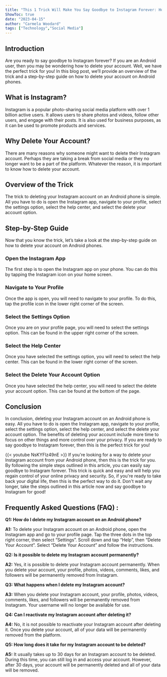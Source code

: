 ```yaml
---
title: "This 1 Trick Will Make You Say Goodbye to Instagram Forever: How to Delete Your Account on Android Phones!"
ShowToc: true 
date: "2023-04-15"
author: "Carmela Woodard" 
tags: ["Technology","Social Media"]
---
```

## Introduction

Are you ready to say goodbye to Instagram forever? If you are an Android user, then you may be wondering how to delete your account. Well, we have the perfect trick for you! In this blog post, we’ll provide an overview of the trick and a step-by-step guide on how to delete your account on Android phones. 

## What is Instagram?

Instagram is a popular photo-sharing social media platform with over 1 billion active users. It allows users to share photos and videos, follow other users, and engage with their posts. It is also used for business purposes, as it can be used to promote products and services. 

## Why Delete Your Account?

There are many reasons why someone might want to delete their Instagram account. Perhaps they are taking a break from social media or they no longer want to be a part of the platform. Whatever the reason, it is important to know how to delete your account. 

## Overview of the Trick

The trick to deleting your Instagram account on an Android phone is simple. All you have to do is open the Instagram app, navigate to your profile, select the settings option, select the help center, and select the delete your account option. 

## Step-by-Step Guide

Now that you know the trick, let’s take a look at the step-by-step guide on how to delete your account on Android phones.

### Open the Instagram App

The first step is to open the Instagram app on your phone. You can do this by tapping the Instagram icon on your home screen. 

### Navigate to Your Profile

Once the app is open, you will need to navigate to your profile. To do this, tap the profile icon in the lower right corner of the screen. 

### Select the Settings Option

Once you are on your profile page, you will need to select the settings option. This can be found in the upper right corner of the screen. 

### Select the Help Center

Once you have selected the settings option, you will need to select the help center. This can be found in the lower right corner of the screen. 

### Select the Delete Your Account Option

Once you have selected the help center, you will need to select the delete your account option. This can be found at the bottom of the page. 

## Conclusion

In conclusion, deleting your Instagram account on an Android phone is easy. All you have to do is open the Instagram app, navigate to your profile, select the settings option, select the help center, and select the delete your account option. The benefits of deleting your account include more time to focus on other things and more control over your privacy. If you are ready to say goodbye to Instagram forever, then this is the perfect trick for you!

{{< youtube NsKYFlz49nE >}} 
If you're looking for a way to delete your Instagram account from your Android phone, then this is the trick for you. By following the simple steps outlined in this article, you can easily say goodbye to Instagram forever. This trick is quick and easy and will help you regain control of your online privacy and security. So, if you're ready to take back your digital life, then this is the perfect way to do it. Don't wait any longer, take the steps outlined in this article now and say goodbye to Instagram for good!

## Frequently Asked Questions (FAQ) :
**Q1: How do I delete my Instagram account on an Android phone?**

**A1:** To delete your Instagram account on an Android phone, open the Instagram app and go to your profile page. Tap the three dots in the top right corner, then select “Settings”. Scroll down and tap “Help”, then “Delete Your Account”. Select “Delete Your Account” and follow the instructions.

**Q2: Is it possible to delete my Instagram account permanently?**

**A2:** Yes, it is possible to delete your Instagram account permanently. When you delete your account, your profile, photos, videos, comments, likes, and followers will be permanently removed from Instagram.

**Q3: What happens when I delete my Instagram account?**

**A3:** When you delete your Instagram account, your profile, photos, videos, comments, likes, and followers will be permanently removed from Instagram. Your username will no longer be available for use.

**Q4: Can I reactivate my Instagram account after deleting it?**

**A4:** No, it is not possible to reactivate your Instagram account after deleting it. Once you delete your account, all of your data will be permanently removed from the platform.

**Q5: How long does it take for my Instagram account to be deleted?**

**A5:** It usually takes up to 30 days for an Instagram account to be deleted. During this time, you can still log in and access your account. However, after 30 days, your account will be permanently deleted and all of your data will be removed.


